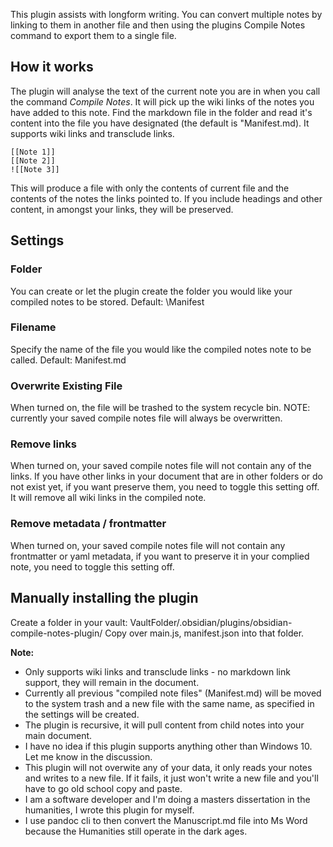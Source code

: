 This plugin assists with longform writing. You can convert multiple notes by linking to them in another file and then using the plugins Compile Notes command to export them to a single file.

## How it works
The plugin will analyse the text of the current note you are in when you call the command *Compile Notes*. It will pick up the wiki links of the notes you have added to this note. Find the markdown file in the folder and read it's content into the file you have designated (the default is "Manifest.md). It supports wiki links and transclude links.
```
[[Note 1]]
[[Note 2]]
![[Note 3]]
```
This will produce a file with only the contents of current file and the contents of the notes the links pointed to. If you include headings and other content, in amongst your links, they will be preserved.

## Settings
### Folder
You can create or let the plugin create the folder you would like your compiled notes to be stored. Default: \Manifest
### Filename
Specify the name of the file you would like the compiled notes note to be called. Default: Manifest.md
### Overwrite Existing File
When turned on, the file will be trashed to the system recycle bin. 
NOTE: currently your saved compile notes file will always be overwritten.
### Remove links
When turned on, your saved compile notes file will not contain any of the links. If you have other links in your document that are in other folders or do not exist yet, if you want preserve them, you need to toggle this setting off. It will remove all wiki links in the compiled note.
### Remove metadata / frontmatter
When turned on, your saved compile notes file will not contain any frontmatter or yaml metadata, if you want to preserve it in your complied note, you need to toggle this setting off. 

## Manually installing the plugin
Create a folder in your vault: VaultFolder/.obsidian/plugins/obsidian-compile-notes-plugin/
Copy over main.js, manifest.json into that folder.

**Note:**
- Only supports wiki links and transclude links - no markdown link support, they will remain in the document.
- Currently all previous "compiled note files" (Manifest.md) will be moved to the system trash and a new file with the same name, as specified in the settings will be created.
- The plugin is recursive, it will pull content from child notes into your main document.
- I have no idea if this plugin supports anything other than Windows 10. Let me know in the discussion.
- This plugin will not overwite any of your data, it only reads your notes and writes to a new file. If it fails, it just won't write a new file and you'll have to go old school copy and paste.
- I am a software developer and I'm doing a masters dissertation in the humanities, I wrote this plugin for myself.
- I use pandoc cli to then convert the Manuscript.md file into Ms Word because the Humanities still operate in the dark ages. 
